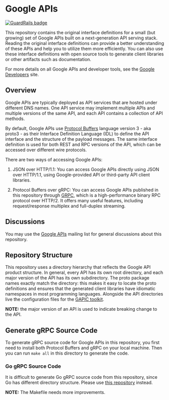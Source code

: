 # Google APIs

[![GuardRails badge](https://badges.production.guardrails.io/moul/googleapis.svg)](https://www.guardrails.io)

This repository contains the original interface definitions for a
small (but growing) set of Google APIs built on a next-generation API
serving stack. Reading the original interface definitions can provide
a better understanding of these APIs and help you to utilize them more
efficiently. You can also use these interface definitions with open
source tools to generate client libraries or other artifacts such as
documentation.

For more details on all Google APIs and developer tools, see the [Google
Developers](https://developers.google.com/products/) site.

## Overview

Google APIs are typically deployed as API services that are hosted
under different DNS names. One API service may implement multiple APIs
and multiple versions of the same API, and each API contains a
collection of API methods.

By default, Google APIs use [Protocol
Buffers](https://github.com/google/protobuf) language version 3 - aka
proto3 - as their Interface Definition Language (IDL) to define the
API interface and the structure of the payload messages. The same
interface definition is used for both REST and RPC versions of the
API, which can be accessed over different wire protocols.

There are two ways of accessing Google APIs:

1.  JSON over HTTP/1.1: You can access Google APIs directly using JSON
over HTTP/1.1, using Google-provided API or third-party API client
libraries.

2.  Protocol Buffers over gRPC: You can access Google APIs published
in this repository through [GRPC](https://github.com/grpc), which is
a high-performance binary RPC protocol over HTTP/2. It offers many
useful features, including request/response multiplex and full-duplex
streaming.

## Discussions

You may use the [Google APIs](https://groups.google.com/group/googleapis)
mailing list for general discussions about this repository.

## Repository Structure

This repository uses a directory hierarchy that reflects the Google
API product structure. In general, every API has its own root
directory, and each major version of the API has its own subdirectory.
The proto package names exactly match the directory: this makes it
easy to locate the proto definitions and ensures that the generated
client libraries have idiomatic namespaces in most programming
languages. Alongside the API directories live the configuration files
for the [GAPIC toolkit](https://github.com/googleapis/toolkit).

**NOTE:** the major version of an API is used to indicate breaking
change to the API.

## Generate gRPC Source Code

To generate gRPC source code for Google APIs in this repository, you
first need to install both Protocol Buffers and gRPC on your local
machine. Then you can run `make all` in this directory to generate
the code.

### Go gRPC Source Code
It is difficult to generate Go gRPC source code from this repository,
since Go has different directory structure.
Please use [this repository](https://github.com/google/go-genproto) instead.

**NOTE:** The Makefile needs more improvements.

